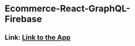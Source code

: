 # Ecommerce-React-GraphQL-Firebase
## Link: [Link to the App](https://roaring-souffle-d98701.netlify.app)
